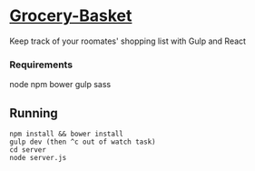 # [Grocery-Basket](http://untapt.ianjohnson.co)
Keep track of your roomates' shopping list with Gulp and React

### Requirements
node npm bower gulp sass

## Running
```
npm install && bower install
gulp dev (then ^c out of watch task)
cd server
node server.js
```
